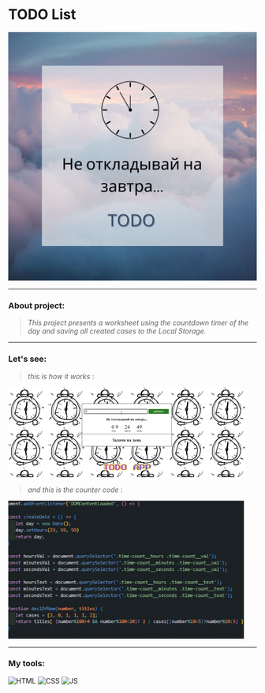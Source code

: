 # TODO List
![IMG](https://github.com/ProkofyevM/todoJs/blob/main/assets/TODO.png)

-------
### About project:

> *This project presents a worksheet using the countdown timer of the day and saving all created cases to the Local Storage.*

------
### Let's see:

> *this is how it works* :

![Counter](https://github.com/ProkofyevM/todoJs/blob/main/assets/giphy%20(1).gif)

> *and this is the counter code* :
>  
![Code1](https://github.com/ProkofyevM/todoJs/blob/main/assets/giphy.gif)


-----
### My tools:

![HTML](https://img.shields.io/badge/HTML-orange?style=plastic&logo=html5&logoColor=white)
![CSS](https://img.shields.io/badge/CSS-blue?style=plastic&logo=css3)
![JS](https://img.shields.io/badge/JS-black?style=plastic&logo=javascript)

